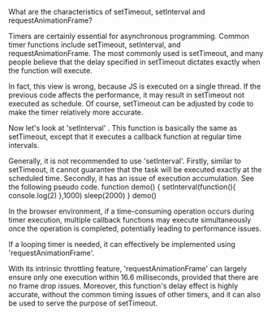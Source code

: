 What are the characteristics of setTimeout, setInterval and requestAnimationFrame? 

Timers are certainly essential for asynchronous programming. Common timer functions include setTimeout, setInterval, and requestAnimationFrame. The most commonly used is setTimeout, and many people believe that the delay specified in setTimeout dictates exactly when the function will execute.

In fact, this view is wrong, because JS is executed on a single thread. If the previous code affects the performance, it may result in setTimeout not executed as schedule. Of course, setTimeout can be adjusted by code to make the timer relatively more accurate.

Now let's look at 'setInterval' . This function is basically the same as setTimeout, except that it executes a callback function at regular time intervals. 

Generally, it is not recommended to use 'setInterval'. Firstly, similar to setTimeout, it cannot guarantee that the task will be executed exactly at the scheduled time. Secondly, it has an issue of execution accumulation.  See the following pseudo code.
function demo() {
  setInterval(function(){
    console.log(2)
  },1000)
  sleep(2000)
}
demo()

In the browser environment, if a time-consuming operation occurs during timer execution, multiple callback functions may execute simultaneously once the operation is completed, potentially leading to performance issues. 

If a looping timer is needed, it can effectively be implemented using 'requestAnimationFrame'.

With its intrinsic throttling feature, 'requestAnimationFrame' can largely ensure only one execution within 16.6 milliseconds, provided that there are no frame drop issues. Moreover, this function's delay effect is highly accurate, without the common timing issues of other timers, and it can also be used to serve the purpose of setTimeout.